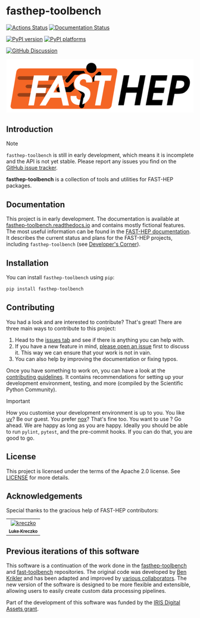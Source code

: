 # fasthep-toolbench

[![Actions Status][actions-badge]][actions-link]
[![Documentation Status][rtd-badge]][rtd-link]

[![PyPI version][pypi-version]][pypi-link]
[![PyPI platforms][pypi-platforms]][pypi-link]

[![GitHub Discussion][github-discussions-badge]][github-discussions-link]

<!-- SPHINX-START -->

<!-- prettier-ignore-start -->
[actions-badge]:            https://github.com/FAST-HEP/fasthep-toolbench/workflows/CI/badge.svg
[actions-link]:             https://github.com/FAST-HEP/fasthep-toolbench/actions

[github-discussions-badge]: https://img.shields.io/static/v1?label=Discussions&message=Ask&color=blue&logo=github
[github-discussions-link]:  https://github.com/FAST-HEP/fasthep/discussions
[pypi-link]:                https://pypi.org/project/fasthep-toolbench/
[pypi-platforms]:           https://img.shields.io/pypi/pyversions/fasthep-toolbench
[pypi-version]:             https://img.shields.io/pypi/v/fasthep-toolbench
[rtd-badge]:                https://readthedocs.org/projects/fasthep-toolbench/badge/?version=latest
[rtd-link]:                 https://fasthep-toolbench.readthedocs.io/en/latest/?badge=latest

[fasthep-logo]: https://raw.githubusercontent.com/FAST-HEP/logos-etc/master/fast-hep-black.png
[fasthep-link]: https://github.com/fast-hep/fasthep
<!-- prettier-ignore-end -->

[![fasthep][fasthep-logo]][fasthep-link]

## Introduction

> [!NOTE]
>
> `fasthep-toolbench` is still in early development, which means it is
> incomplete and the API is not yet stable. Please report any issues you find on
> the
> [GitHub issue tracker](https://github.com/FAST-HEP/fasthep-toolbench/issues).

**fasthep-toolbench** is a collection of tools and utilities for FAST-HEP
packages.

## Documentation

This project is in early development. The documentation is available at
[fasthep-toolbench.readthedocs.io](https://fasthep-toolbench.readthedocs.io/en/latest/)
and contains mostly fictional features. The most useful information can be found
in the [FAST-HEP documentation](https://fast-hep.github.io/). It describes the
current status and plans for the FAST-HEP projects, including
`fasthep-toolbench` (see
[Developer's Corner](https://fast-hep.github.io/developers-corner/)).

## Installation

You can install `fasthep-toolbench` using `pip`:

```bash
pip install fasthep-toolbench
```

## Contributing

You had a look and are interested to contribute? That's great! There are three
main ways to contribute to this project:

1. Head to the
   [issues tab](https://github.com/FAST-HEP/fasthep-toolbench/issues) and see if
   there is anything you can help with.
2. If you have a new feature in mind,
   [please open an issue](https://github.com/FAST-HEP/fasthep-toolbench/issues/new)
   first to discuss it. This way we can ensure that your work is not in vain.
3. You can also help by improving the documentation or fixing typos.

Once you have something to work on, you can have a look at the
[contributing guidelines](./.github/CONTRIBUTING.md). It contains
recommendations for setting up your development environment, testing, and more
(compiled by the Scientific Python Community).

> [!IMPORTANT]
>
> How you customise your development environment is up to you. You like
> [uv](https://github.com/astral-sh/uv)? Be our guest. You prefer
> [nox](https://nox.thea.codes/en/stable/)? That's fine too. You want to use
> <your custom workflow>? Go ahead. We are happy as long as you are happy.
> Ideally you should be able to run `pylint`, `pytest`, and the pre-commit
> hooks. If you can do that, you are good to go.

## License

This project is licensed under the terms of the Apache 2.0 license. See
[LICENSE](./LICENSE) for more details.

## Acknowledgements

Special thanks to the gracious help of FAST-HEP contributors:

<!-- readme: collaborators,contributors -start -->
<table>
	<tbody>
		<tr>
            <td align="center">
                <a href="https://github.com/kreczko">
                    <img src="https://avatars.githubusercontent.com/u/1213276?v=4" width="100;" alt="kreczko"/>
                    <br />
                    <sub><b>Luke Kreczko</b></sub>
                </a>
            </td>
		</tr>
	<tbody>
</table>
<!-- readme: collaborators,contributors -end -->

## Previous iterations of this software

This software is a continuation of the work done in the
[fasthep-toolbench](https://github.com/FAST-HEP/fasthep-toolbench/tree/kreczko-1.0.0a1)
and [fast-toolbench](https://github.com/FAST-HEP/fast-toolbench) repositories.
The original code was developed by [Ben Krikler](https://github.com/benkrikler)
and has been adapted and improved by
[various collaborators](https://github.com/FAST-HEP/fast-toolbench/graphs/contributors).
The new version of the software is designed to be more flexible and extensible,
allowing users to easily create custom data processing pipelines.

Part of the development of this software was funded by the
[IRIS Digital Assets grant](https://www.iris.ac.uk/).
